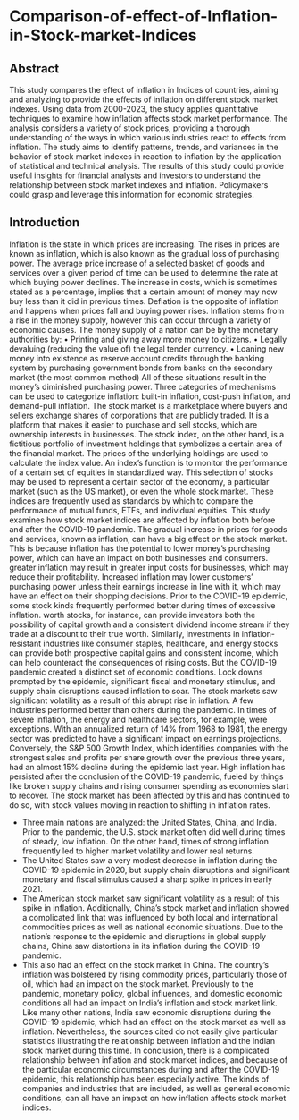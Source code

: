 # Comparison-of-effect-of-Inflation-in-Stock-market-Indices

## Abstract
This study compares the effect of inflation in Indices of countries, aiming and
analyzing to provide the effects of inflation on different stock market indexes. Using
data from 2000-2023, the study applies quantitative techniques to examine how
inflation affects stock market performance. The analysis considers a variety of stock
prices, providing a thorough understanding of the ways in which various industries
react to effects from inflation. The study aims to identify patterns, trends, and
variances in the behavior of stock market indexes in reaction to inflation by the
application of statistical and technical analysis. The results of this study could
provide useful insights for financial analysts and investors to understand the
relationship between stock market indexes and inflation. Policymakers could grasp
and leverage this information for economic strategies.

## Introduction
Inflation is the state in which prices are increasing. The rises in prices are known as
inflation, which is also known as the gradual loss of purchasing power. The average
price increase of a selected basket of goods and services over a given period of time
can be used to determine the rate at which buying power declines. The increase in
costs, which is sometimes stated as a percentage, implies that a certain amount of
money may now buy less than it did in previous times. Deflation is the opposite of
inflation and happens when prices fall and buying power rises. Inflation stems from a
rise in the money supply, however this can occur through a variety of economic
causes. The money supply of a nation can be by the monetary authorities by:
• Printing and giving away more money to citizens.
• Legally devaluing (reducing the value of) the legal tender currency.
• Loaning new money into existence as reserve account credits through the
banking system by purchasing government bonds from banks on the secondary
market (the most common method)
All of these situations result in the money’s diminished purchasing power. Three
categories of mechanisms can be used to categorize inflation: built-in inflation,
cost-push inflation, and demand-pull inflation. The stock market is a marketplace
where buyers and sellers exchange shares of corporations that are publicly traded. It
is a platform that makes it easier to purchase and sell stocks, which are ownership
interests in businesses. The stock index, on the other hand, is a fictitious portfolio of
investment holdings that symbolizes a certain area of the financial market. The prices
of the underlying holdings are used to calculate the index value. An index’s function
is to monitor the performance of a certain set of equities in standardized way. This
selection of stocks may be used to represent a certain sector of the economy, a
particular market (such as the US market), or even the whole stock market. These
indices are frequently used as standards by which to compare the performance of
mutual funds, ETFs, and individual equities.
This study examines how stock market indices are affected by inflation both before
and after the COVID-19 pandemic. The gradual increase in prices for goods and
services, known as inflation, can have a big effect on the stock market. This is
because inflation has the potential to lower money’s purchasing power, which can
have an impact on both businesses and consumers. greater inflation may result in
greater input costs for businesses, which may reduce their profitability. Increased
inflation may lower customers’ purchasing power unless their earnings increase in
line with it, which may have an effect on their shopping decisions.
Prior to the COVID-19 epidemic, some stock kinds frequently performed better
during times of excessive inflation. worth stocks, for instance, can provide investors
both the possibility of capital growth and a consistent dividend income stream if they
trade at a discount to their true worth. Similarly, investments in inflation-resistant
industries like consumer staples, healthcare, and energy stocks can provide both
prospective capital gains and consistent income, which can help counteract the
consequences of rising costs. But the COVID-19 pandemic created a distinct set of
economic conditions. Lock downs prompted by the epidemic, significant fiscal and
monetary stimulus, and supply chain disruptions caused inflation to soar. The stock
markets saw significant volatility as a result of this abrupt rise in inflation.
A few industries performed better than others during the pandemic. In times of severe
inflation, the energy and healthcare sectors, for example, were exceptions. With an
annualized return of 14% from 1968 to 1981, the energy sector was predicted to have
a significant impact on earnings projections. Conversely, the S&P 500 Growth Index,
which identifies companies with the strongest sales and profits per share growth over
the previous three years, had an almost 15% decline during the epidemic last year.
High inflation has persisted after the conclusion of the COVID-19 pandemic, fueled
by things like broken supply chains and rising consumer spending as economies start
to recover. The stock market has been affected by this and has continued to do so,
with stock values moving in reaction to shifting in inflation rates.
- Three main nations are analyzed: the United States, China, and India. Prior to the
pandemic, the U.S. stock market often did well during times of steady, low inflation.
On the other hand, times of strong inflation frequently led to higher market volatility
and lower real returns.
- The United States saw a very modest decrease in inflation
during the COVID-19 epidemic in 2020, but supply chain disruptions and significant
monetary and fiscal stimulus caused a sharp spike in prices in early 2021.
- The American stock market saw significant volatility as a result of this spike in inflation.
Additionally, China’s stock market and inflation showed a complicated link that was
influenced by both local and international commodities prices as well as national
economic situations. Due to the nation’s response to the epidemic and disruptions in
global supply chains, China saw distortions in its inflation during the COVID-19
pandemic.
- This also had an effect on the stock market in China. The country’s
inflation was bolstered by rising commodity prices, particularly those of oil, which
had an impact on the stock market.
Previously to the pandemic, monetary policy, global influences, and domestic
economic conditions all had an impact on India’s inflation and stock market link.
Like many other nations, India saw economic disruptions during the COVID-19
epidemic, which had an effect on the stock market as well as inflation. Nevertheless,
the sources cited do not easily give particular statistics illustrating the relationship
between inflation and the Indian stock market during this time.
In conclusion, there is a complicated relationship between inflation and stock market
indices, and because of the particular economic circumstances during and after the
COVID-19 epidemic, this relationship has been especially active. The kinds of
companies and industries that are included, as well as general economic conditions,
can all have an impact on how inflation affects stock market indices.
